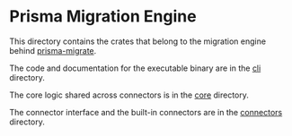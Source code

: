 # Prisma Migration Engine

This directory contains the crates that belong to the migration engine behind
[prisma-migrate](https://www.prisma.io/docs/concepts/components/prisma-migrate).

The code and documentation for the executable binary are in the [cli](./cli)
directory.

The core logic shared across connectors is in the [core](./core) directory.

The connector interface and the built-in connectors are in the
[connectors](./connectors) directory.
